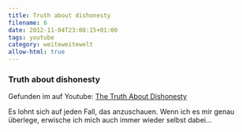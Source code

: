 ```yaml
---
title: Truth about dishonesty
filename: 6
date: 2012-11-04T23:08:15+01:00
tags: youtube
category: weiteweitewelt
allow-html: true
---
```

### Truth about dishonesty

<p>Gefunden im auf Youtube: <a href="http://www.youtube.com/watch?v=XBmJay_qdNc">The Truth About Dishonesty</a></p>

<p>Es lohnt sich auf jeden Fall, das anzuschauen. Wenn ich es mir genau überlege, erwische ich mich auch immer wieder selbst dabei...</p>


